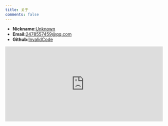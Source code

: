 ```yaml
---
title: 关于
comments: false
---
```

* **Nickname:**[Unknown](https://invalidcode.github.io)
* **Email:**[2478557459@qq.com](2478557459@qq.com)
* **Github:**[InvalidCode](https://github.com/InvalidCode)

<iframe src="https://invalidcode.github.io/about/donate/" style="overflow-x:hidden;overflow-y:hidden; border:0xp none #fff; min-height:240px; width:100%;"  frameborder="0" scrolling="no"></iframe>

